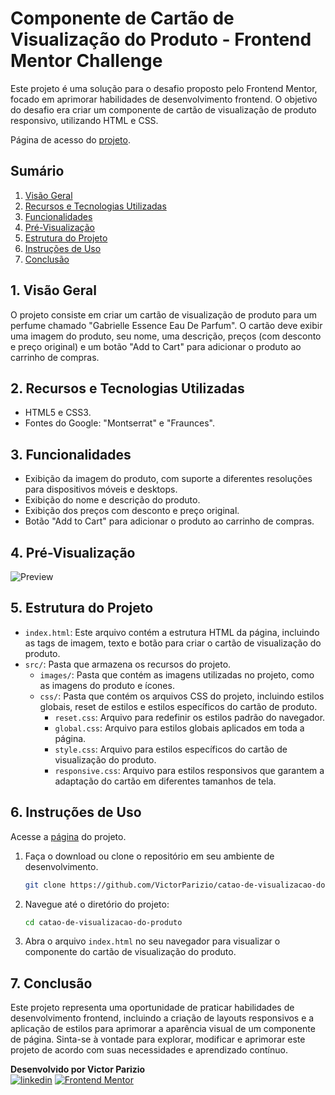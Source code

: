 # Componente de Cartão de Visualização do Produto - Frontend Mentor Challenge

Este projeto é uma solução para o desafio proposto pelo Frontend Mentor, focado em aprimorar habilidades de desenvolvimento frontend. O objetivo do desafio era criar um componente de cartão de visualização de produto responsivo, utilizando HTML e CSS.

Página de acesso do <a href="https://victorparizio.github.io/catao-de-visualizacao-do-produto/" target="_blank">projeto</a>.

## Sumário
1. [Visão Geral](https://github.com/VictorParizio/catao-de-visualizacao-do-produto#1--visao-geral)
2. [Recursos e Tecnologias Utilizadas](https://github.com/VictorParizio/catao-de-visualizacao-do-produto#2)
3. [Funcionalidades](https://github.com/VictorParizio/catao-de-visualizacao-do-produto#3)
4. [Pré-Visualização](https://github.com/VictorParizio/catao-de-visualizacao-do-produto#4)
5. [Estrutura do Projeto](https://github.com/VictorParizio/catao-de-visualizacao-do-produto#5)
6. [Instruções de Uso](https://github.com/VictorParizio/catao-de-visualizacao-do-produto#6)
7. [Conclusão](https://github.com/VictorParizio/catao-de-visualizacao-do-produto#7)

## 1. Visão Geral

O projeto consiste em criar um cartão de visualização de produto para um perfume chamado "Gabrielle Essence Eau De Parfum". O cartão deve exibir uma imagem do produto, seu nome, uma descrição, preços (com desconto e preço original) e um botão "Add to Cart" para adicionar o produto ao carrinho de compras.

## 2. Recursos e Tecnologias Utilizadas

- HTML5 e CSS3.
- Fontes do Google: "Montserrat" e "Fraunces".

## 3. Funcionalidades

- Exibição da imagem do produto, com suporte a diferentes resoluções para dispositivos móveis e desktops.
- Exibição do nome e descrição do produto.
- Exibição dos preços com desconto e preço original.
- Botão "Add to Cart" para adicionar o produto ao carrinho de compras.

## 4. Pré-Visualização

![Preview](src/images/preview.png)

## 5. Estrutura do Projeto

- `index.html`: Este arquivo contém a estrutura HTML da página, incluindo as tags de imagem, texto e botão para criar o cartão de visualização do produto.
- `src/`: Pasta que armazena os recursos do projeto.
  - `images/`: Pasta que contém as imagens utilizadas no projeto, como as imagens do produto e ícones.
  - `css/`: Pasta que contém os arquivos CSS do projeto, incluindo estilos globais, reset de estilos e estilos específicos do cartão de produto.
    - `reset.css`: Arquivo para redefinir os estilos padrão do navegador.
    - `global.css`: Arquivo para estilos globais aplicados em toda a página.
    - `style.css`: Arquivo para estilos específicos do cartão de visualização do produto.
    - `responsive.css`: Arquivo para estilos responsivos que garantem a adaptação do cartão em diferentes tamanhos de tela.

## 6. Instruções de Uso

Acesse a [página](https://victorparizio.github.io/catao-de-visualizacao-do-produto/) do projeto.

1. Faça o download ou clone o repositório em seu ambiente de desenvolvimento.

   ```bash
   git clone https://github.com/VictorParizio/catao-de-visualizacao-do-produto.git
   
   ```

2. Navegue até o diretório do projeto:

   ```bash
   cd catao-de-visualizacao-do-produto
   ```

3. Abra o arquivo `index.html` no seu navegador para visualizar o componente do cartão de visualização do produto.

## 7. Conclusão

Este projeto representa uma oportunidade de praticar habilidades de desenvolvimento frontend, incluindo a criação de layouts responsivos e a aplicação de estilos para aprimorar a aparência visual de um componente de página. Sinta-se à vontade para explorar, modificar e aprimorar este projeto de acordo com suas necessidades e aprendizado contínuo.

**Desenvolvido por Victor Parizio**
<br>
[![linkedin](https://img.shields.io/badge/linkedin-0A66C2?style=for-the-badge&logo=linkedin&logoColor=white)](https://www.linkedin.com/in/victorpariziobackend/)
[![Frontend Mentor](https://img.shields.io/badge/frontend-mentor-0A66C2?style=for-the-badge&logo=frontend-mentor&logoColor=white)](https://www.frontendmentor.io/profile/VictorParizio)
